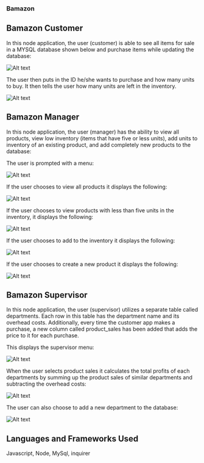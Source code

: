 ### Bamazon

## Bamazon Customer

In this node application, the user (customer) is able to see all items for sale in a MYSQL database shown below and purchase  items while updating the database:

![Alt text](assets/images/showItems.png?raw=true "show Items")

The user then puts in the ID he/she wants to purchase and how many units to buy. It then tells the user how many units are left in the inventory.

![Alt text](assets/images/purchase.png?raw=true "purchase")

## Bamazon Manager

In this node application, the user (manager) has the ability to view all products, view low inventory (items that have five or less units), add units to inventory of an existing product, and add completely new products to the database:

The user is prompted with a menu: 

![Alt text](assets/images/manager_menu.png?raw=true "manager menu")

If the user chooses to view all products it displays the following:

![Alt text](assets/images/showItem_Manager.png?raw=true "show Item Manager")

If the user chooses to view products with less than five units in the inventory, it displays the following: 

![Alt text](assets/images/viewLow.png?raw=true "view low")

If the user chooses to add to the inventory it displays the following: 

![Alt text](assets/images/addInventory.png?raw=true "add inventory")

If the user chooses to create a new product it displays the following: 

![Alt text](assets/images/addNewProduct.png?raw=true "add new product")

## Bamazon Supervisor 

In this node application, the user (supervisor) utilizes a separate table called departments. Each row in this table has the department name and its overhead costs. Additionally, every time the customer app makes a purchase, a new column called product_sales has been added that adds the price to it for each purchase. 

This displays the supervisor menu:

![Alt text](assets/images/supervisorMenu.png?raw=true "supervisor menu")

When the user selects product sales it calculates the total profits of each departments by summing up the product sales of similar departments and subtracting the overhead costs:

![Alt text](assets/images/productSales.png?raw=true "product Sales")

The user can also choose to add a new department to the database:

![Alt text](assets/images/addNewDepartment.png?raw=true "add new department")

## Languages and Frameworks Used
Javascript, Node, MySql, inquirer















